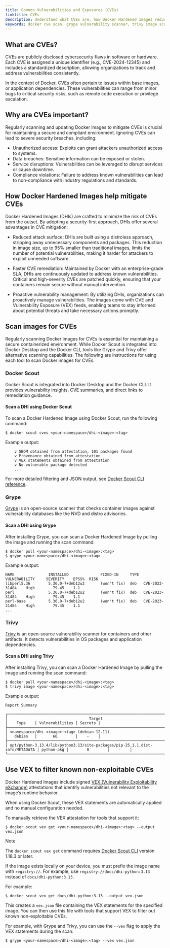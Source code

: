 ```yaml
---
title: Common Vulnerabilities and Exposures (CVEs)
linktitle: CVEs
description: Understand what CVEs are, how Docker Hardened Images reduce exposure, and how to scan images for vulnerabilities using popular tools.
keywords: docker cve scan, grype vulnerability scanner, trivy image scan, vex attestation, secure container images
---
```


## What are CVEs?

CVEs are publicly disclosed cybersecurity flaws in software or hardware. Each
CVE is assigned a unique identifier (e.g., CVE-2024-12345) and includes a
standardized description, allowing organizations to track and address
vulnerabilities consistently.

In the context of Docker, CVEs often pertain to issues within base images, or
application dependencies. These vulnerabilities can range from minor bugs to
critical security risks, such as remote code execution or privilege escalation.

## Why are CVEs important?

Regularly scanning and updating Docker images to mitigate CVEs is crucial for
maintaining a secure and compliant environment. Ignoring CVEs can lead to severe
security breaches, including:

- Unauthorized access: Exploits can grant attackers unauthorized access to
  systems.
- Data breaches: Sensitive information can be exposed or stolen.
- Service disruptions: Vulnerabilities can be leveraged to disrupt services or
  cause downtime.
- Compliance violations: Failure to address known vulnerabilities can lead to
  non-compliance with industry regulations and standards.

## How Docker Hardened Images help mitigate CVEs

Docker Hardened Images (DHIs) are crafted to minimize the risk of CVEs from the
outset. By adopting a security-first approach, DHIs offer several advantages in
CVE mitigation:

- Reduced attack surface: DHIs are built using a distroless approach, stripping
  away unnecessary components and packages. This reduction in image size, up to
  95% smaller than traditional images, limits the number of potential
  vulnerabilities, making it harder for attackers to exploit unneeded software.

- Faster CVE remediation: Maintained by Docker with an enterprise-grade SLA,
  DHIs are continuously updated to address known vulnerabilities. Critical and
  high-severity CVEs are patched quickly, ensuring that your containers remain
  secure without manual intervention.

- Proactive vulnerability management: By utilizing DHIs, organizations can
  proactively manage vulnerabilities. The images come with CVE and Vulnerability
  Exposure (VEX) feeds, enabling teams to stay informed about potential threats
  and take necessary actions promptly.

## Scan images for CVEs

Regularly scanning Docker images for CVEs is essential for maintaining a secure
containerized environment. While Docker Scout is integrated into Docker Desktop
and the Docker CLI, tools like Grype and Trivy offer alternative scanning
capabilities. The following are instructions for using each tool to scan Docker
images for CVEs.

### Docker Scout

Docker Scout is integrated into Docker Desktop and the Docker CLI. It provides
vulnerability insights, CVE summaries, and direct links to remediation guidance.

#### Scan a DHI using Docker Scout

To scan a Docker Hardened Image using Docker Scout, run the following
command:

```console
$ docker scout cves <your-namespace>/dhi-<image>:<tag>
```

Example output:

```plaintext
    v SBOM obtained from attestation, 101 packages found
    v Provenance obtained from attestation
    v VEX statements obtained from attestation
    v No vulnerable package detected
    ...
```

For more detailed filtering and JSON output, see [Docker Scout CLI reference](../../../reference/cli/docker/scout/_index.md).

### Grype

[Grype](https://github.com/anchore/grype) is an open-source scanner that checks
container images against vulnerability databases like the NVD and distro
advisories.

#### Scan a DHI using Grype

After installing Grype, you can scan a Docker Hardened Image by pulling
the image and running the scan command:

```console
$ docker pull <your-namespace>/dhi-<image>:<tag>
$ grype <your-namespace>/dhi-<image>:<tag>
```

Example output:

```plaintext
NAME               INSTALLED              FIXED-IN     TYPE  VULNERABILITY     SEVERITY    EPSS%  RISK
libperl5.36        5.36.0-7+deb12u2       (won't fix)  deb   CVE-2023-31484    High        79.45    1.1
perl               5.36.0-7+deb12u2       (won't fix)  deb   CVE-2023-31484    High        79.45    1.1
perl-base          5.36.0-7+deb12u2       (won't fix)  deb   CVE-2023-31484    High        79.45    1.1
...
```

### Trivy

[Trivy](https://github.com/aquasecurity/trivy) is an open-source vulnerability
scanner for containers and other artifacts. It detects vulnerabilities in OS
packages and application dependencies.

#### Scan a DHI using Trivy

After installing Trivy, you can scan a Docker Hardened Image by pulling
the image and running the scan command:

```console
$ docker pull <your-namespace>/dhi-<image>:<tag>
$ trivy image <your-namespace>/dhi-<image>:<tag>
```

Example output:

```plaintext
Report Summary

┌──────────────────────────────────────────────────────────────────────────────┬────────────┬─────────────────┬─────────┐
│                                    Target                                    │    Type    │ Vulnerabilities │ Secrets │
├──────────────────────────────────────────────────────────────────────────────┼────────────┼─────────────────┼─────────┤
│ <namespace>/dhi-<image>:<tag> (debian 12.11)                                 │   debian   │       66        │    -    │
├──────────────────────────────────────────────────────────────────────────────┼────────────┼─────────────────┼─────────┤
│ opt/python-3.13.4/lib/python3.13/site-packages/pip-25.1.1.dist-info/METADATA │ python-pkg │        0        │    -    │
└──────────────────────────────────────────────────────────────────────────────┴────────────┴─────────────────┴─────────┘
```

## Use VEX to filter known non-exploitable CVEs

Docker Hardened Images include signed [VEX (Vulnerability Exploitability
eXchange)](./vex.md) attestations that identify vulnerabilities not relevant to the image’s
runtime behavior.

When using Docker Scout, these VEX statements are automatically applied and no
manual configuration needed.

To manually retrieve the VEX attestation for tools that support it:

```console
$ docker scout vex get <your-namespace>/dhi-<image>:<tag> --output vex.json
```

> [!NOTE]
>
> The `docker scout vex get` command requires [Docker Scout
> CLI](https://github.com/docker/scout-cli/) version 1.18.3 or later.
>
> If the image exists locally on your device, you must prefix the image name with `registry://`. For example, use
> `registry://docs/dhi-python:3.13` instead of `docs/dhi-python:3.13`.

For example:

```console
$ docker scout vex get docs/dhi-python:3.13 --output vex.json
```

This creates a `vex.json` file containing the VEX statements for the specified
image. You can then use this file with tools that support VEX to filter out known non-exploitable CVEs.

For example, with Grype and Trivy, you can use the `--vex` flag to apply the VEX
statements during the scan:

```console
$ grype <your-namespace>/dhi-<image>:<tag> --vex vex.json
```